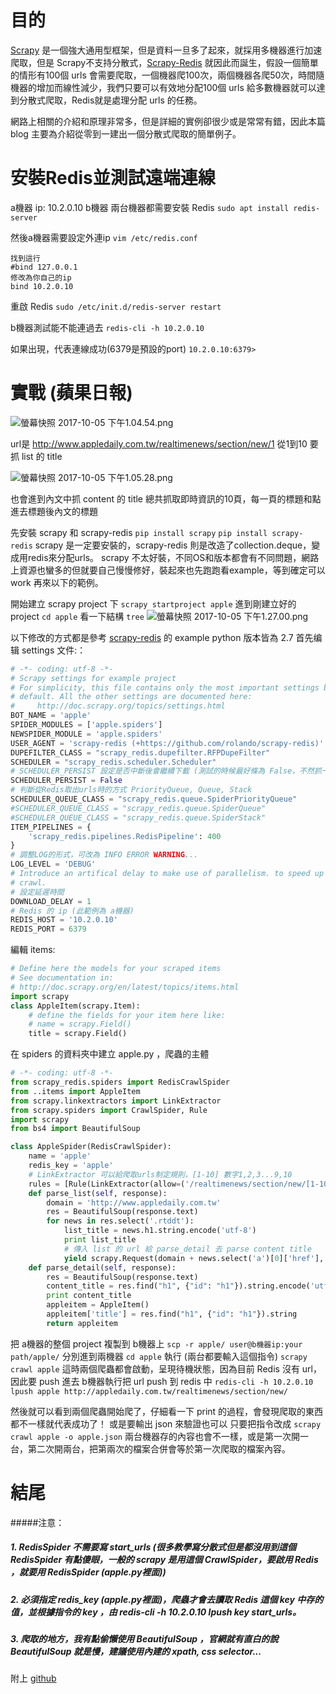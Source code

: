 # 目的
[Scrapy](https://scrapy.org/) 是一個強大通用型框架，但是資料一旦多了起來，就採用多機器進行加速爬取，但是 Scrapy不支持分散式，[Scrapy-Redis](https://github.com/rmax/scrapy-redis) 就因此而誕生，假設一個簡單的情形有100個 urls 會需要爬取，一個機器爬100次，兩個機器各爬50次，時間隨機器的增加而線性減少，我們只要可以有效地分配100個 urls 給多數機器就可以達到分散式爬取，Redis就是處理分配 urls 的任務。

網路上相關的介紹和原理非常多，但是詳細的實例卻很少或是常常有錯，因此本篇 blog 主要為介紹從零到一建出一個分散式爬取的簡單例子。

# 安裝Redis並測試遠端連線
a機器 ip: 10.2.0.10
b機器
兩台機器都需要安裝 Redis
`sudo apt install redis-server`

然後a機器需要設定外連ip 
`vim /etc/redis.conf` 
```
找到這行
#bind 127.0.0.1
修改為你自己的ip
bind 10.2.0.10
```
重啟 Redis 
`sudo /etc/init.d/redis-server restart`

b機器測試能不能連過去
`redis-cli -h 10.2.0.10`

如果出現，代表連線成功(6379是預設的port)
`10.2.0.10:6379>` 

# 實戰 (蘋果日報)
<img class="center" src="http://user-image.logdown.io/user/25406/blog/24396/post/2777588/99AISgoJRXSRHP6Z0md1_%E8%9E%A2%E5%B9%95%E5%BF%AB%E7%85%A7%202017-10-05%20%E4%B8%8B%E5%8D%881.04.54.png" alt="螢幕快照 2017-10-05 下午1.04.54.png">

url是 http://www.appledaily.com.tw/realtimenews/section/new/1 從1到10
要抓 list 的 title

<img class="center" src="http://user-image.logdown.io/user/25406/blog/24396/post/2777588/4BMjio23S8mc08WFpuyg_%E8%9E%A2%E5%B9%95%E5%BF%AB%E7%85%A7%202017-10-05%20%E4%B8%8B%E5%8D%881.05.28.png" alt="螢幕快照 2017-10-05 下午1.05.28.png">

也會進到內文中抓 content 的 title
總共抓取即時資訊的10頁，每一頁的標題和點進去標題後內文的標題

先安裝 scrapy 和 scrapy-redis
`pip install scrapy`
`pip install scrapy-redis`
scrapy 是一定要安裝的，scrapy-redis 則是改造了collection.deque，變成用redis來分配urls。
scrapy 不太好裝，不同OS和版本都會有不同問題，網路上資源也蠻多的但就要自己慢慢修好，裝起來也先跑跑看example，等到確定可以 work 再來以下的範例。

開始建立 scrapy project 下 `scrapy startproject apple`
進到剛建立好的 project `cd apple`
看一下結構 `tree`
![螢幕快照 2017-10-05 下午1.27.00.png](http://user-image.logdown.io/user/25406/blog/24396/post/2777588/hxrXQq5gRCGabaCDAW3L_%E8%9E%A2%E5%B9%95%E5%BF%AB%E7%85%A7%202017-10-05%20%E4%B8%8B%E5%8D%881.27.00.png)

以下修改的方式都是參考 [scrapy-redis](https://github.com/rmax/scrapy-redis) 的 example
python 版本皆為 2.7
首先编辑 settings 文件:：
``` python settings.py
# -*- coding: utf-8 -*-
# Scrapy settings for example project
# For simplicity, this file contains only the most important settings by
# default. All the other settings are documented here:
#     http://doc.scrapy.org/topics/settings.html
BOT_NAME = 'apple'
SPIDER_MODULES = ['apple.spiders']
NEWSPIDER_MODULE = 'apple.spiders'
USER_AGENT = 'scrapy-redis (+https://github.com/rolando/scrapy-redis)'
DUPEFILTER_CLASS = "scrapy_redis.dupefilter.RFPDupeFilter"
SCHEDULER = "scrapy_redis.scheduler.Scheduler"
# SCHEDULER_PERSIST 設定是否中斷後會繼續下載 (測試的時候最好條為 False，不然抓一次抓完就不會跑了)
SCHEDULER_PERSIST = False
# 判斷從Redis取出urls時的方式 PriorityQueue, Queue, Stack
SCHEDULER_QUEUE_CLASS = "scrapy_redis.queue.SpiderPriorityQueue"
#SCHEDULER_QUEUE_CLASS = "scrapy_redis.queue.SpiderQueue"
#SCHEDULER_QUEUE_CLASS = "scrapy_redis.queue.SpiderStack"
ITEM_PIPELINES = {
    'scrapy_redis.pipelines.RedisPipeline': 400
}
# 調整LOG的形式，可改為 INFO ERROR WARNING...
LOG_LEVEL = 'DEBUG'
# Introduce an artifical delay to make use of parallelism. to speed up the
# crawl.
# 設定延遲時間
DOWNLOAD_DELAY = 1
# Redis 的 ip (此範例為 a機器)
REDIS_HOST = '10.2.0.10'
REDIS_PORT = 6379
```

編輯 items:
``` python items.py
# Define here the models for your scraped items
# See documentation in:
# http://doc.scrapy.org/en/latest/topics/items.html
import scrapy
class AppleItem(scrapy.Item):
    # define the fields for your item here like:
    # name = scrapy.Field()
    title = scrapy.Field()
```
在 spiders 的資料夾中建立 apple.py ，爬蟲的主體
``` python apple.py
# -*- coding: utf-8 -*-
from scrapy_redis.spiders import RedisCrawlSpider
from ..items import AppleItem
from scrapy.linkextractors import LinkExtractor
from scrapy.spiders import CrawlSpider, Rule
import scrapy
from bs4 import BeautifulSoup

class AppleSpider(RedisCrawlSpider):
    name = 'apple'
    redis_key = 'apple'
    # LinkExtractor 可以給爬取urls制定規則，[1-10] 數字1,2,3...9,10
    rules = [Rule(LinkExtractor(allow=('/realtimenews/section/new/[1-10]$')),callback='parse_list',follow=True)]
    def parse_list(self, response):
        domain = 'http://www.appledaily.com.tw'
        res = BeautifulSoup(response.text)
        for news in res.select('.rtddt'):
            list_title = news.h1.string.encode('utf-8')
            print list_title
            # 傳入 list 的 url 給 parse_detail 去 parse content title
            yield scrapy.Request(domain + news.select('a')[0]['href'], self.parse_detail)
    def parse_detail(self, response):
        res = BeautifulSoup(response.text)
        content_title = res.find("h1", {"id": "h1"}).string.encode('utf-8')
        print content_title
        appleitem = AppleItem()
        appleitem['title'] = res.find("h1", {"id": "h1"}).string
        return appleitem
```
把 a機器的整個 project 複製到 b機器上
`scp -r apple/ user@b機器ip:your path/apple/`
分別進到兩機器
`cd apple`
執行 (兩台都要輸入這個指令)
`scrapy crawl apple`
這時兩個爬蟲都會啟動，呈現待機狀態，因為目前 Redis 沒有 url，因此要 push 進去
b機器執行把 url push 到 redis 中
`redis-cli -h 10.2.0.10 lpush apple http://appledaily.com.tw/realtimenews/section/new/`

然後就可以看到兩個爬蟲開始爬了，仔細看一下 print 的過程，會發現爬取的東西都不一樣就代表成功了！
或是要輸出 json 來驗證也可以
只要把指令改成
`scrapy crawl apple -o apple.json`
兩台機器存的內容也會不一樣，或是第一次開一台，第二次開兩台，把第兩次的檔案合併會等於第一次爬取的檔案內容。

# 結尾
#####注意：
##### 1. RedisSpider 不需要寫 start_urls (很多教學寫分散式但是都沒用到這個 RedisSpider 有點傻眼，一般的 scrapy 是用這個 CrawlSpider，要啟用 Redis ，就要用 RedisSpider (apple.py裡面))
##### 2. 必須指定 redis_key (apple.py裡面)，爬蟲才會去讀取 Redis 這個 key 中存的值，並根據指令的 key ，由 redis-cli -h 10.2.0.10 lpush key start_urls。    
##### 3. 爬取的地方，我有點偷懶使用 BeautifulSoup ，官網就有直白的說 BeautifulSoup 就是慢，建議使用內建的 xpath, css selector...
    
附上 [github](https://github.com/wutienyang/scrapy_redis_example)
